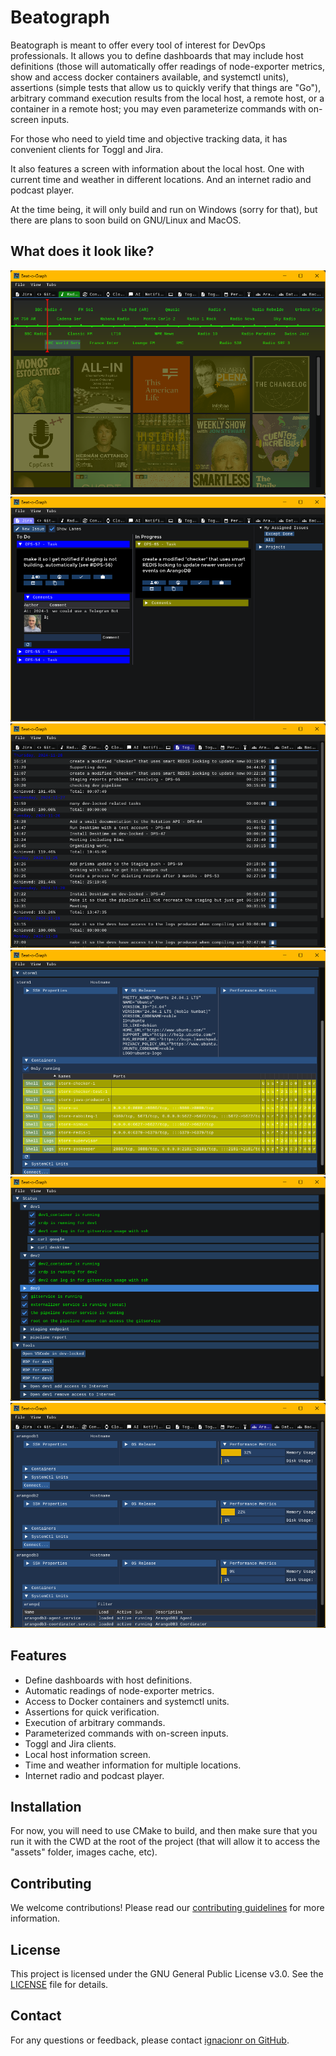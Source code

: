 # Beatograph

Beatograph is meant to offer every tool of interest for DevOps professionals. It allows you to define dashboards that may include host definitions (those will automatically offer readings of node-exporter metrics, show and access docker containers available, and systemctl units), assertions (simple tests that allow us to quickly verify that things are "Go"), arbitrary command execution results from the local host, a remote host, or a container in a remote host; you may even parameterize commands with on-screen inputs.

For those who need to yield time and objective tracking data, it has convenient clients for Toggl and Jira.

It also features a screen with information about the local host. One with current time and weather in different locations. And an internet radio and podcast player.

At the time being, it will only build and run on Windows (sorry for that), but there are plans to soon build on GNU/Linux and MacOS.

## What does it look like?

![Screenshot 1](sample/1.png)
![Screenshot 2](sample/2.png)
![Screenshot 3](sample/3.png)
![Screenshot 4](sample/4.png)
![Screenshot 5](sample/5.png)
![Screenshot 6](sample/6.png)

## Features

- Define dashboards with host definitions.
- Automatic readings of node-exporter metrics.
- Access to Docker containers and systemctl units.
- Assertions for quick verification.
- Execution of arbitrary commands.
- Parameterized commands with on-screen inputs.
- Toggl and Jira clients.
- Local host information screen.
- Time and weather information for multiple locations.
- Internet radio and podcast player.

## Installation

For now, you will need to use CMake to build, and then make sure that you run it with the CWD at the root of the project (that will allow it to access the "assets" folder, images cache, etc).

## Contributing

We welcome contributions! Please read our [contributing guidelines](CONTRIBUTING.md) for more information.

## License

This project is licensed under the GNU General Public License v3.0. See the [LICENSE](LICENSE) file for details.

## Contact

For any questions or feedback, please contact [ignacionr on GitHub](https://github.com/ignacionr).
